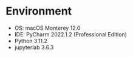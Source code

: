 # Environment

- OS: macOS Monterey 12.0
- IDE: PyCharm 2022.1.2 (Professional Edition)
- Python 3.11.2
- jupyterlab 3.6.3